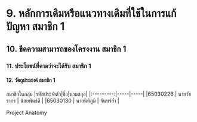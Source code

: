 # 9.	หลักการเดิมหรือแนวทางเดิมที่ใช้ในการแก้ปัญหา	สมาชิก 1
## 10.	ขีดความสามารถของโครงงาน	สมาชิก 1
### 11.	ประโยชน์ที่คาดว่าจะได้รับ	สมาชิก 1
#### 12.	วัตถุประสงค์	สมาชิก 1

สมาชิกในกลุ่ม
|รหัสประจำตัว|ชิ่อ|นามสกุล|
|:---------:|-----|-----|
|65030226  | นายวัชรากร | น้อยพันธ์ดี |
|65030130  | นายนิติภูมิ  | จันทร์อ่ำ |

<Hi align = center>Project Anatomy
